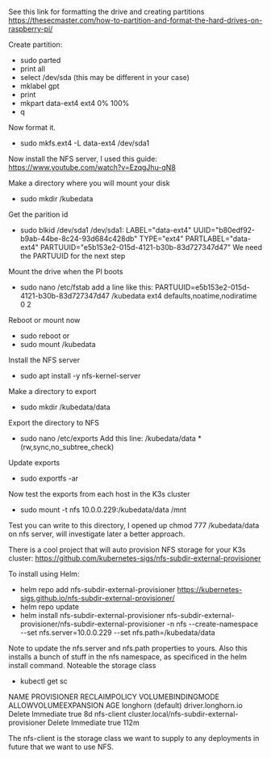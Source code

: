 See this link for formatting the drive and creating partitions
https://thesecmaster.com/how-to-partition-and-format-the-hard-drives-on-raspberry-pi/

Create partition:
- sudo parted
- print all
- select /dev/sda (this may be different in your case)
- mklabel gpt
- print 
- mkpart data-ext4 ext4 0% 100%
- q

Now format it.
- sudo mkfs.ext4 -L data-ext4  /dev/sda1

Now install the NFS server, I used this guide:
https://www.youtube.com/watch?v=EzqgJhu-qN8

Make a directory where you will mount your disk

- sudo mkdir /kubedata

Get the parition id
- sudo blkid /dev/sda1
/dev/sda1: LABEL="data-ext4" UUID="b80edf92-b9ab-44be-8c24-93d684c428db" TYPE="ext4" PARTLABEL="data-ext4" PARTUUID="e5b153e2-015d-4121-b30b-83d727347d47"
We need the PARTUUID for the next step

Mount the drive when the PI boots
- sudo nano /etc/fstab
add a line like this: PARTUUID=e5b153e2-015d-4121-b30b-83d727347d47 /kubedata ext4 defaults,noatime,nodiratime 0 2

Reboot or mount now
- sudo reboot
or
- sudo mount /kubedata

Install the NFS server 
- sudo apt install -y nfs-kernel-server

Make a directory to export
- sudo mkdir /kubedata/data

Export the directory to NFS
- sudo nano /etc/exports
Add this line:
/kubedata/data *(rw,sync,no_subtree_check)

Update exports
- sudo exportfs -ar

Now test the exports from each host in the K3s cluster

- sudo mount -t nfs 10.0.0.229:/kubedata/data /mnt

Test you can write to this directory, I opened up chmod 777 /kubedata/data on nfs server, will investigate later a better approach.

There is a cool project that will auto provision NFS storage for your K3s cluster: 
https://github.com/kubernetes-sigs/nfs-subdir-external-provisioner

To install using Helm:
- helm repo add nfs-subdir-external-provisioner https://kubernetes-sigs.github.io/nfs-subdir-external-provisioner/
- helm repo update
- helm install nfs-subdir-external-provisioner nfs-subdir-external-provisioner/nfs-subdir-external-provisioner -n nfs --create-namespace --set nfs.server=10.0.0.229 --set nfs.path=/kubedata/data

Note to update the nfs.server and nfs.path properties to yours.  Also this installs a bunch of stuff in the nfs namespace, as specificed in the helm install command.  Noteable the storage class 
- kubectl get sc 

NAME                 PROVISIONER                                     RECLAIMPOLICY   VOLUMEBINDINGMODE   ALLOWVOLUMEEXPANSION   AGE
longhorn (default)   driver.longhorn.io                              Delete          Immediate           true                   8d
nfs-client           cluster.local/nfs-subdir-external-provisioner   Delete          Immediate           true                   112m

The nfs-client is the storage class we want to supply to any deployments in future that we want to use NFS.  
